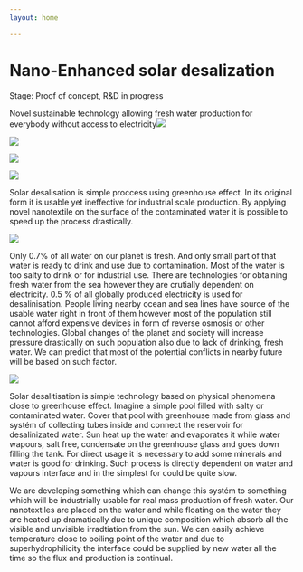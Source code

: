 ```yaml
---
layout: home

---
```

# Nano-Enhanced solar desalization

Stage: Proof of concept, R&D in progress

Novel sustainable technology allowing fresh water production for everybody without access to electricity![](https://res.cloudinary.com/dhxmg9p4i/image/upload/v1602696044/desaltung/luis-graterol-uAROvYw9WDs-unsplash_c7zouh.jpg)

![](/v1602696044/desaltung/luis-graterol-uAROvYw9WDs-unsplash_c7zouh.jpg)

![](/v1602696117/desaltung/ivan-bandura-Ac97OqAWDvg-unsplash_wqw7dq.jpg)

![](/v1602697287/desaltung/photo-1533163598089-2136626258e9_pfmao2.jpg)

Solar desalisation is simple proccess using greenhouse effect. In its original form it is usable yet ineffective for industrial scale production. By applying novel nanotextile on the surface of the contaminated water it is possible to speed up the process drastically.

![](/v1602696593/desaltung/cloth_ax8mti.jpg)

Only 0.7% of all water on our planet is fresh. And only small part of that water is ready to drink and use due to contamination. Most of the water is too salty to drink or for industrial use. There are technologies for obtaining fresh water from the sea however they are crutially dependent on electricity. 0.5 % of all globally produced electricity is used for desalinisation. People living nearby ocean and sea lines have source of the usable water right in front of them however most of the population still cannot afford expensive devices in form of reverse osmosis or other technologies. Global changes of the planet and society will increase pressure drastically on such population also due to lack of drinking, fresh water. We can predict that most of the potential conflicts in nearby future will be based on such factor.

![](/v1602696752/desaltung/wather_ayhl9z.jpg)

Solar desalitisation is simple technology based on physical phenomena close to greenhouse effect. Imagine a simple pool filled with salty or contaminated water. Cover that pool with greenhouse made from glass and systém of collecting tubes inside and connect the reservoir for desalinizated water. Sun heat up the water and evaporates it while water wapours, salt free, condensate on the greenhouse glass and goes down filling the tank. For direct usage it is necessary to add some minerals and water is good for drinking. Such process is directly dependent on water and vapours interface and in the simplest for could be quite slow.

We are developing something which can change this systém to something which will be industrially usable for real mass production of fresh water. Our nanotextiles are placed on the water and while floating on the water they are heated up dramatically due to unique composition which absorb all the visible and unvisible irradtiation from the sun. We can easily achieve temperature close to boiling point of the water and due to superhydrophilicity the interface could be supplied by new water all the time so the flux and production is continual.